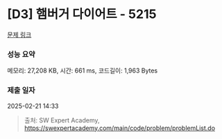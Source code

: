 # [D3] 햄버거 다이어트 - 5215 

[문제 링크](https://swexpertacademy.com/main/code/problem/problemDetail.do?contestProbId=AWT-lPB6dHUDFAVT) 

### 성능 요약

메모리: 27,208 KB, 시간: 661 ms, 코드길이: 1,963 Bytes

### 제출 일자

2025-02-21 14:33



> 출처: SW Expert Academy, https://swexpertacademy.com/main/code/problem/problemList.do
